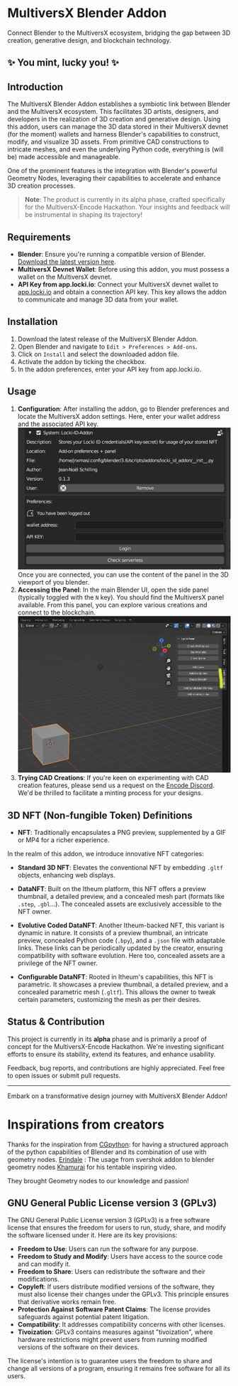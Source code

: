 # MultiversX Blender Addon

Connect Blender to the MultiversX ecosystem, bridging the gap between 3D creation, generative design, and blockchain technology. 

## ✨ You mint, lucky you! ✨

## Introduction

The MultiversX Blender Addon establishes a symbiotic link between Blender and the MultiversX ecosystem. This facilitates 3D artists, designers, and developers in the realization of 3D creation and generative design. Using this addon, users can manage the 3D data stored in their MultiversX devnet (for the moment) wallets and harness Blender's capabilities to construct, modify, and visualize 3D assets. From primitive CAD constructions to intricate meshes, and even the underlying Python code, everything is (will be) made accessible and manageable.

One of the prominent features is the integration with Blender's powerful Geometry Nodes, leveraging their capabilities to accelerate and enhance 3D creation processes.

> **Note**: The product is currently in its alpha phase, crafted specifically for the MultiversX-Encode Hackathon. Your insights and feedback will be instrumental in shaping its trajectory!

## Requirements

- **Blender**: Ensure you're running a compatible version of Blender. [Download the latest version here](https://www.blender.org/download/).
- **MultiversX Devnet Wallet**: Before using this addon, you must possess a wallet on the MultiversX devnet.
- **API Key from app.locki.io**: Connect your MultiversX devnet wallet to [app.locki.io](https://app.locki.io) and obtain a connection API key. This key allows the addon to communicate and manage 3D data from your wallet.

## Installation

1. Download the latest release of the MultiversX Blender Addon.
2. Open Blender and navigate to `Edit > Preferences > Add-ons`.
3. Click on `Install` and select the downloaded addon file.
4. Activate the addon by ticking the checkbox.
5. In the addon preferences, enter your API key from app.locki.io.

## Usage

1. **Configuration**: After installing the addon, go to Blender preferences and locate the MultiversX addon settings. Here, enter your wallet address and the associated API key.
![Enter your API KEY](images/enterapikey.png)
Once you are connected, you can use the content of the panel in the 3D viewport of you blender.
2. **Accessing the Panel**: In the main Blender UI, open the side panel (typically toggled with the `N` key). You should find the MultiversX panel available. From this panel, you can explore various creations and connect to the blockchain.
![Step2_Image](images/openpanel.png)
3. **Trying CAD Creations**: If you're keen on experimenting with CAD creation features, please send us a request on the [Encode Discord](https://discord.gg/encodeclub). We'd be thrilled to facilitate a minting process for your designs.

## 3D NFT (Non-fungible Token) Definitions

- **NFT**: Traditionally encapsulates a PNG preview, supplemented by a GIF or MP4 for a richer experience.

In the realm of this addon, we introduce innovative NFT categories:
  
- **Standard 3D NFT**: Elevates the conventional NFT by embedding `.gltf` objects, enhancing web displays.

- **DataNFT**: Built on the Itheum platform, this NFT offers a preview thumbnail, a detailed preview, and a concealed mesh part (formats like `.step`, `.gbl`...). The concealed assets are exclusively accessible to the NFT owner.
  
- **Evolutive Coded DataNFT**: Another Itheum-backed NFT, this variant is dynamic in nature. It consists of a preview thumbnail, an intricate preview, concealed Python code (`.bpy`), and a `.json` file with adaptable links. These links can be periodically updated by the creator, ensuring compatibility with software evolution. Here too, concealed assets are a privilege of the NFT owner.

- **Configurable DataNFT**: Rooted in Itheum's capabilities, this NFT is parametric. It showcases a preview thumbnail, a detailed preview, and a concealed parametric mesh (`.gltf`). This allows the owner to tweak certain parameters, customizing the mesh as per their desires.

## Status & Contribution

This project is currently in its **alpha** phase and is primarily a proof of concept for the MultiversX-Encode Hackathon. We're investing significant efforts to ensure its stability, extend its features, and enhance usability.

Feedback, bug reports, and contributions are highly appreciated. Feel free to open issues or submit pull requests.

---

Embark on a transformative design journey with MultiversX Blender Addon!

# Inspirations from creators 

Thanks for the inspiration from 
[CGpython](https://github.com/VictorStepanov): for having a structured approach of the python capabilities of Blender and its combination of use with geometry nodes.
[Erindale](https://github.com/Erindale) : The usage from svershok addon to blender geometry nodes 
[Khamurai](https://www.patreon.com/khamurai) for his tentable inspiring video.

They brought Geometry nodes to our knowledge and passion! 



## GNU General Public License version 3 (GPLv3)

The GNU General Public License version 3 (GPLv3) is a free software license that ensures the freedom for users to run, study, share, and modify the software licensed under it. Here are its key provisions:

- **Freedom to Use**: Users can run the software for any purpose.
- **Freedom to Study and Modify**: Users have access to the source code and can modify it.
- **Freedom to Share**: Users can redistribute the software and their modifications.
- **Copyleft**: If users distribute modified versions of the software, they must also license their changes under the GPLv3. This principle ensures that derivative works remain free.
- **Protection Against Software Patent Claims**: The license provides safeguards against potential patent litigation.
- **Compatibility**: It addresses compatibility concerns with other licenses.
- **Tivoization**: GPLv3 contains measures against "tivoization", where hardware restrictions might prevent users from running modified versions of the software on their devices.

The license's intention is to guarantee users the freedom to share and change all versions of a program, ensuring it remains free software for all its users.